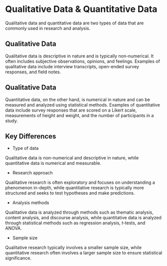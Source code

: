 
# Qualitative Data & Quantitative Data

Qualitative data and quantitative data are two types of data that are commonly used in research and analysis.

## Qualitative Data

Qualitative data is descriptive in nature and is typically non-numerical. It often includes subjective observations, opinions, and feelings. Examples of qualitative data include interview transcripts, open-ended survey responses, and field notes.

## Qualitative Data

Quantitative data, on the other hand, is numerical in nature and can be measured and analyzed using statistical methods. Examples of quantitative data include survey responses that are scored on a Likert scale, measurements of height and weight, and the number of participants in a study.

## Key Differences

* Type of data

Qualitative data is non-numerical and descriptive in nature, while quantitative data is numerical and measurable.

* Research approach

Qualitative research is often exploratory and focuses on understanding a phenomenon in-depth, while quantitative research is typically more structured and seeks to test hypotheses and make predictions.

* Analysis methods

Qualitative data is analyzed through methods such as thematic analysis, content analysis, and discourse analysis, while quantitative data is analyzed through statistical methods such as regression analysis, t-tests, and ANOVA.

* Sample size

Qualitative research typically involves a smaller sample size, while quantitative research often involves a larger sample size to ensure statistical significance.
